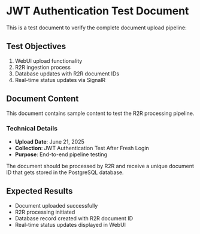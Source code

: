 # JWT Authentication Test Document

This is a test document to verify the complete document upload pipeline:

## Test Objectives
1. WebUI upload functionality
2. R2R ingestion process
3. Database updates with R2R document IDs
4. Real-time status updates via SignalR

## Document Content
This document contains sample content to test the R2R processing pipeline.

### Technical Details
- **Upload Date**: June 21, 2025
- **Collection**: JWT Authentication Test After Fresh Login
- **Purpose**: End-to-end pipeline testing

The document should be processed by R2R and receive a unique document ID that gets stored in the PostgreSQL database.

## Expected Results
- Document uploaded successfully
- R2R processing initiated
- Database record created with R2R document ID
- Real-time status updates displayed in WebUI